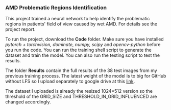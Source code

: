 ### AMD Problematic Regions Identification

This project trained a neural network to help identify the problematic regions in patients' field of view caused by wet AMD.  For details see the project report.

To run the project, download the **Code** folder. Make sure you have installed *pytorch + torchvision, dominate, numpy, scipy* and *opencv-python* before you run the code. You can run the training shell script to generate the dataset and train the model. You can also run the testing script to test the results. 

The folder **Results** contain the full results of the 38 test images from my previous training process. The latest weight of the model is to big for GitHub without LFS so I upload separately to google drive at this [link](https://drive.google.com/file/d/1d6unWgoU_voklBEQjj99AETYCccw0LZt/view?usp=sharing).

The dataset I uploaded is already the resized 1024*512 version so the threshold of the GRID_SIZE and THRESHOLD_IN_GRID_INFLUENCED are changed accordingly. 

